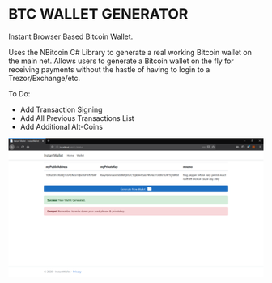 # BTC WALLET GENERATOR
Instant Browser Based Bitcoin Wallet.


Uses the NBitcoin C# Library to generate a real working Bitcoin wallet on the main net. Allows users to generate a Bitcoin wallet on the fly for receiving payments without the hastle of having to login to a Trezor/Exchange/etc.

To Do: 
- Add Transaction Signing 
- Add All Previous Transactions List
- Add Additional Alt-Coins

![](instawallet-v1.png)
